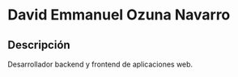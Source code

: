 # David Emmanuel Ozuna Navarro

## Descripción

Desarrollador backend y frontend de aplicaciones web.
